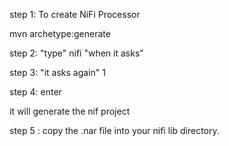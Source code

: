 step 1: To create NiFi Processor

mvn archetype:generate

step 2: "type" nifi "when it asks"

step 3: "it asks again" 1

step 4: enter

it will generate the nif project


step 5 : copy the .nar file into your nifi lib directory.
